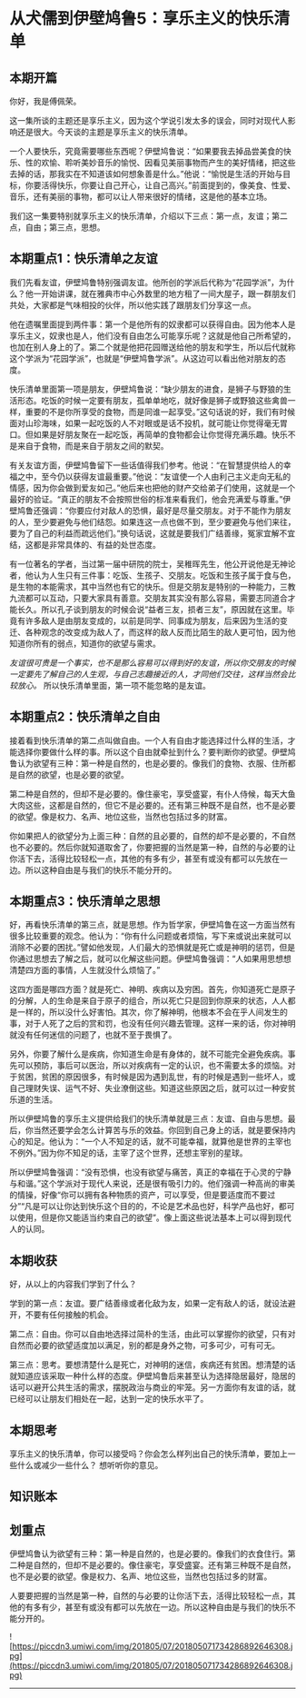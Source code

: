 # 从犬儒到伊壁鸠鲁5：享乐主义的快乐清单

## 本期开篇

你好，我是傅佩荣。

这一集所谈的主题还是享乐主义，因为这个学说引发太多的误会，同时对现代人影响还是很大。今天谈的主题是享乐主义的快乐清单。

一个人要快乐，究竟需要哪些东西呢？伊壁鸠鲁说：“如果要我去掉品尝美食的快乐、性的欢愉、聆听美妙音乐的愉悦、因看见美丽事物而产生的美好情绪，把这些去掉的话，那我实在不知道该如何想象善是什么。”他说：“愉悦是生活的开始与目标，你要活得快乐，你要让自己开心，让自己高兴。”前面提到的，像美食、性爱、音乐，还有美丽的事物，都可以让人带来很好的情绪，这是他的基本立场。

我们这一集要特别就享乐主义的快乐清单，介绍以下三点：第一点，友谊；第二点，自由；第三点，思想。

## 本期重点1：快乐清单之友谊

我们先看友谊，伊壁鸠鲁特别强调友谊。他所创的学派后代称为“花园学派”，为什么？他一开始讲课，就在雅典市中心外数里的地方租了一间大屋子，跟一群朋友们共处，大家都是气味相投的伙伴，所以他实践了跟朋友们分享这一点。

他在遗嘱里面提到两件事：第一个是他所有的奴隶都可以获得自由。因为他本人是享乐主义，奴隶也是人，他们没有自由怎么可能享乐呢？这就是他自己所希望的，也加在别人身上的了。第二个就是他把花园赠送给他的朋友和学生，所以后代就称这个学派为“花园学派”，也就是“伊壁鸠鲁学派”。从这边可以看出他对朋友的态度。

快乐清单里面第一项是朋友，伊壁鸠鲁说：“缺少朋友的进食，是狮子与野狼的生活形态。吃饭的时候一定要有朋友，孤单单地吃，就好像是狮子或野狼这些禽兽一样，重要的不是你所享受的食物，而是同谁一起享受。”这句话说的好，我们有时候面对山珍海味，如果一起吃饭的人不对眼或是话不投机，就可能让你觉得毫无胃口。但如果是好朋友聚在一起吃饭，再简单的食物都会让你觉得充满乐趣。快乐不是来自于食物，而是来自于朋友之间的默契。

有关友谊方面，伊壁鸠鲁留下一些话值得我们参考。他说：“在智慧提供给人的幸福之中，至今仍以获得友谊最重要。”他说：“友谊使一个人由利己主义走向无私的情感，因为你会做到爱友如己。”他后来也把他的财产交给弟子们使用，这就是一个最好的验证。“真正的朋友不会按照世俗的标准来看我们，他会充满爱与尊重。”伊壁鸠鲁还强调：“你要应付对敌人的恐惧，最好是尽量交朋友。对于不能作为朋友的人，至少要避免与他们结怨。如果连这一点也做不到，至少要避免与他们来往，要为了自己的利益而疏远他们。”换句话说，这就是要我们广结善缘，冤家宜解不宜结，这都是非常具体的、有益的处世态度。

有一位著名的学者，当过第一届中研院的院士，吴稚晖先生，他公开说他是无神论者，他认为人生只有三件事：吃饭、生孩子、交朋友。吃饭和生孩子属于食与色，是生物的本能需求，其中当然也有它的快乐。但是交朋友是特别的一种能力，三教九流都可以互动，只要大家具有善意。交朋友其实没有那么容易，需要志同道合才能长久。所以孔子谈到朋友的时候会说“益者三友，损者三友”，原因就在这里。毕竟有许多敌人是由朋友变成的，以前是同学、同事成为朋友，后来因为生活的变迁、各种观念的改变成为敌人了，而这样的敌人反而比陌生的敌人更可怕，因为他知道你所有的弱点，知道你的欲望与需求。

 *友谊很可贵是一个事实，也不是那么容易可以得到好的友谊，所以你交朋友的时候一定要先了解自己的人生观，与自己志趣接近的人，才同他们交往，这样当然会比较放心。* 所以快乐清单里面，第一项不能忽略的是友谊。

## 本期重点2：快乐清单之自由

接着看到快乐清单的第二点叫做自由。一个人有自由才能选择过什么样的生活，才能选择你要做什么样的事。所以这个自由就牵扯到什么？要判断你的欲望。伊壁鸠鲁认为欲望有三种：第一种是自然的，也是必要的。像我们的食物、衣服、住所都是自然的欲望，也是必要的欲望。

第二种是自然的，但却不是必要的。像住豪宅，享受盛宴，有仆人侍候，每天大鱼大肉这些，这都是自然的，但它不是必要的。还有第三种既不是自然，也不是必要的欲望。像是权力、名声、地位这些，当然也包括过多的财富。

你如果把人的欲望分为上面三种：自然的且必要的，自然的却不是必要的，不自然也不必要的。然后你就知道取舍了，你要把握的当然是第一种，自然的与必要的让你活下去，活得比较轻松一点，其他的有多有少，甚至有或没有都可以先放在一边。所以这种自由是与我们的快乐不能分开的。

## 本期重点3：快乐清单之思想

好，再看快乐清单的第三点，就是思想。作为哲学家，伊壁鸠鲁在这一方面当然有很多比较重要的观念。他认为：“你有什么问题或者烦恼，写下来或说出来就可以消除不必要的困扰。”譬如他发现，人们最大的恐惧就是死亡或是神明的惩罚，但是你通过思想去了解之后，就可以化解这些问题。伊壁鸠鲁强调：“人如果用思想想清楚四方面的事情，人生就没什么烦恼了。”

这四方面是哪四方面？就是死亡、神明、疾病以及穷困。首先，你知道死亡是原子的分解，人的生命是来自于原子的组合，所以死亡只是回到你原来的状态，人人都是一样的，所以没什么好害怕。其次，你了解神明，他根本不会在乎人间发生的事，对于人死了之后的赏和罚，也没有任何兴趣去管理。这样一来的话，你对神明就没有任何迷信的问题了，也就不至于畏惧了。

另外，你要了解什么是疾病，你知道生命是有身体的，就不可能完全避免疾病。事先可以预防，事后可以医治，所以对疾病有一定的认识，也不需要太多的烦恼。对于贫困，贫困的原因很多，有时候是因为遇到乱世，有的时候是遇到一些坏人，或自己理财失误、运气不好、失业潦倒这些。知道这些原因之后，就可以过一种安贫乐道的生活。

所以伊壁鸠鲁的享乐主义提供给我们的快乐清单就是三点：友谊、自由与思想。最后，你当然还要学会怎么计算苦与乐的效益。你回到自己身上的话，就是要保持内心的知足。他认为：“一个人不知足的话，就不可能幸福，就算他是世界的主宰也不例外。”因为你不知足的话，主宰了这个世界，还想主宰别的星球。

所以伊壁鸠鲁强调：“没有恐惧，也没有欲望与痛苦，真正的幸福在于心灵的宁静与和谐。”这个学派对于现代人来说，还是很有吸引力的。他们强调一种高尚的审美的情操，好像“你可以拥有各种物质的资产，可以享受，但是要适度而不要过分”“凡是可以让你达到快乐这个目的的，不论是艺术品也好，科学产品也好，都可以使用，但是你又能适当约束自己的欲望”。像上面这些说法基本上可以得到现代人的认同。

## 本期收获

好，从以上的内容我们学到了什么？

学到的第一点：友谊。要广结善缘或者化敌为友，如果一定有敌人的话，就设法避开，不要有任何接触的机会。

第二点：自由。你可以自由地选择过简朴的生活，由此可以掌握你的欲望，只有对自然而必要的欲望适度加以满足，别的都是身外之物，可多可少，可有可无。

第三点：思考。要想清楚什么是死亡，对神明的迷信，疾病还有贫困。想清楚的话就知道应该采取一种什么样的态度。伊壁鸠鲁后来甚至认为选择隐居最好，隐居的话可以避开公共生活的需求，摆脱政治与商业的牢笼。另一方面你有友谊的话，就已经可以让朋友们相处在一起，达到一定的快乐水平了。

## 本期思考

享乐主义的快乐清单，你可以接受吗？你会怎么样列出自己的快乐清单，要加上一些什么或减少一些什么？ 想听听你的意见。

## 知识账本

## 划重点

伊壁鸠鲁认为欲望有三种：第一种是自然的，也是必要的。像我们的衣食住行。第二种是自然的，但却不是必要的。像住豪宅，享受盛宴。还有第三种既不是自然，也不是必要的欲望。像是权力、名声、地位这些，当然也包括过多的财富。

人要要把握的当然是第一种，自然的与必要的让你活下去，活得比较轻松一点，其他的有多有少，甚至有或没有都可以先放在一边。所以这种自由是与我们的快乐不能分开的。

![https://piccdn3.umiwi.com/img/201805/07/201805071734286892646308.jpg](https://piccdn3.umiwi.com/img/201805/07/201805071734286892646308.jpg)

---
